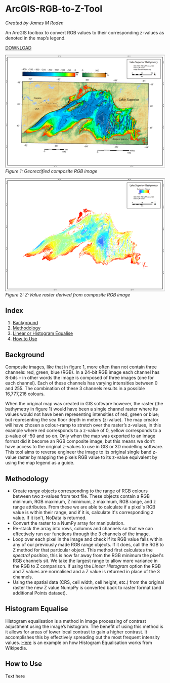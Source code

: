 # ArcGIS-RGB-to-Z-Tool
*Created by James M Roden*

An ArcGIS toolbox to convert RGB values to their corresponding z-values as denoted in the map’s legend.

[DOWNLOAD](http://)

![RGB IMAGE](https://github.com/GISJMR/ArcGIS-RGB-to-Z-Tool/blob/master/RGB-image.png?raw=true)
*Figure 1: Georectified composite RGB image*

![Z IMAGE](https://github.com/GISJMR/ArcGIS-RGB-to-Z-Tool/blob/master/Z-image.png?raw=true9)
*Figure 2: Z-Value raster derived from composite RGB image*

## Index
1. [Background](https://github.com/GISJMR/ArcGIS-RGB-to-Z-Tool/blob/master/README.md#background-1)
2. [Methodology](https://github.com/GISJMR/ArcGIS-RGB-to-Z-Tool/blob/master/README.md#methodology)
3. [Linear or Histogram Equalise](https://github.com/GISJMR/ArcGIS-RGB-to-Z-Tool/blob/master/README.md#histogram-equalise)
4. [How to Use](https://github.com/GISJMR/ArcGIS-RGB-to-Z-Tool/blob/master/README.md#how-to-use)

## Background
Composite images, like that in figure 1, more often than not contain three channels: red, green, blue (RGB). In a 24-bit RGB image each channel has 8-bits – in other words the image is composed of three images (one for each channel). Each of these channels has varying intensities between 0 and 255. The combination of these 3 channels results in a possible 16,777,216 colours. 

When the original map was created in GIS software however, the raster (the bathymetry in figure 1) would have been a single channel raster where its values would not have been representing intensities of red, green or blue; but representing the sea floor depth in meters (z-value). The map creator will have chosen a colour-ramp to stretch over the raster’s z-values, in this example where red corresponds to a z-value of 0, yellow corresponds to a z-value of -50 and so on. Only when the map was exported to an image format did it become an RGB composite image, but this means we don’t have access to the original z-values to use in GIS or 3D modelling software. This tool aims to reverse engineer the image to its original single band z-value raster by mapping the pixels RGB value to its z-value equivalent by using the map legend as a guide. 

## Methodology
* Create *range* objects corresponding to the range of RGB colours between two z-values from text file. These objects contain a RGB minimum, RGB maximum, Z minimum, z maximum, RGB range, and z range attributes. From these we are able to calculate if a pixel's RGB value is within their range, and if it is, calculate it's corresponding z value. If it isn't, NoData is returned.
* Convert the raster to a NumPy array for manipulation.
* Re-stack the array into rows, columns and channels so that we can effectively run our functions through the 3 channels of the image.
* Loop over each pixel in the image and check if its RGB value falls within any of our previously made RGB range objects. If it does, call the RGB to Z method for that particular object. This method first calculates the *spectral position*, this is how far away from the RGB minimum the pixel's RGB channels sit. We take the largest range to allow more variance in the RGB to Z comparison. If using the *Linear Histogram* option the RGB and Z values are normalised and a Z value is returned in place of the 3 channels.
* Using the spatial data (CRS, cell width, cell height, etc.) from the original raster the new Z value NumpPy is converted back to raster format (and additional Points dataset).

## Histogram Equalise
Histogram equalisation is a method in image processing of contrast adjustment using the image’s histogram. The benefit of using this method is it allows for areas of lower local contrast to gain a higher contrast. It accomplishes this by effectively spreading out the most frequent intensity values. [Here](https://en.wikipedia.org/wiki/Histogram_equalization#Examples) is an example on how Histogram Equalisation works from Wikipedia. 

## How to Use
Text here
